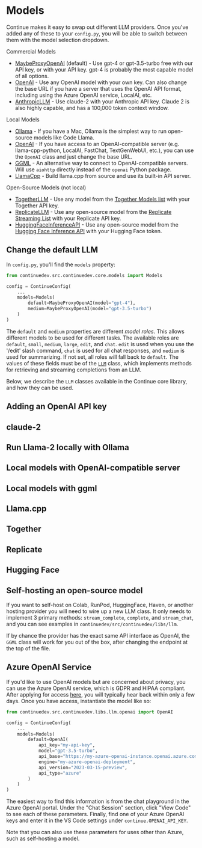 # Models

Continue makes it easy to swap out different LLM providers. Once you've added any of these to your `config.py`, you will be able to switch between them with the model selection dropdown.

Commercial Models

- [MaybeProxyOpenAI](#adding-an-openai-api-key) (default) - Use gpt-4 or gpt-3.5-turbo free with our API key, or with your API key. gpt-4 is probably the most capable model of all options.
- [OpenAI](#azure-openai-service) - Use any OpenAI model with your own key. Can also change the base URL if you have a server that uses the OpenAI API format, including using the Azure OpenAI service, LocalAI, etc.
- [AnthropicLLM](#claude-2) - Use claude-2 with your Anthropic API key. Claude 2 is also highly capable, and has a 100,000 token context window.

Local Models

- [Ollama](#run-llama-2-locally-with-ollama) - If you have a Mac, Ollama is the simplest way to run open-source models like Code Llama.
- [OpenAI](#local-models-with-openai-compatible-server) - If you have access to an OpenAI-compatible server (e.g. llama-cpp-python, LocalAI, FastChat, TextGenWebUI, etc.), you can use the `OpenAI` class and just change the base URL.
- [GGML](#local-models-with-ggml) - An alternative way to connect to OpenAI-compatible servers. Will use `aiohttp` directly instead of the `openai` Python package.
- [LlamaCpp](#llamacpp) - Build llama.cpp from source and use its built-in API server.

Open-Source Models (not local)

- [TogetherLLM](#together) - Use any model from the [Together Models list](https://docs.together.ai/docs/models-inference) with your Together API key.
- [ReplicateLLM](#replicate) - Use any open-source model from the [Replicate Streaming List](https://replicate.com/collections/streaming-language-models) with your Replicate API key.
- [HuggingFaceInferenceAPI](#huggingface) - Use any open-source model from the [Hugging Face Inference API](https://huggingface.co/inference-api) with your Hugging Face token.

## Change the default LLM

In `config.py`, you'll find the `models` property:

```python
from continuedev.src.continuedev.core.models import Models

config = ContinueConfig(
    ...
    models=Models(
        default=MaybeProxyOpenAI(model="gpt-4"),
        medium=MaybeProxyOpenAI(model="gpt-3.5-turbo")
    )
)
```

The `default` and `medium` properties are different _model roles_. This allows different models to be used for different tasks. The available roles are `default`, `small`, `medium`, `large`, `edit`, and `chat`. `edit` is used when you use the '/edit' slash command, `chat` is used for all chat responses, and `medium` is used for summarizing. If not set, all roles will fall back to `default`. The values of these fields must be of the [`LLM`](https://github.com/continuedev/continue/blob/main/continuedev/src/continuedev/libs/llm/__init__.py) class, which implements methods for retrieving and streaming completions from an LLM.

Below, we describe the `LLM` classes available in the Continue core library, and how they can be used.

## Adding an OpenAI API key

## claude-2

## Run Llama-2 locally with Ollama

## Local models with OpenAI-compatible server

## Local models with ggml

## Llama.cpp

## Together

## Replicate

## Hugging Face

## Self-hosting an open-source model

If you want to self-host on Colab, RunPod, HuggingFace, Haven, or another hosting provider you will need to wire up a new LLM class. It only needs to implement 3 primary methods: `stream_complete`, `complete`, and `stream_chat`, and you can see examples in `continuedev/src/continuedev/libs/llm`.

If by chance the provider has the exact same API interface as OpenAI, the `GGML` class will work for you out of the box, after changing the endpoint at the top of the file.

## Azure OpenAI Service

If you'd like to use OpenAI models but are concerned about privacy, you can use the Azure OpenAI service, which is GDPR and HIPAA compliant. After applying for access [here](https://azure.microsoft.com/en-us/products/ai-services/openai-service), you will typically hear back within only a few days. Once you have access, instantiate the model like so:

```python
from continuedev.src.continuedev.libs.llm.openai import OpenAI

config = ContinueConfig(
    ...
    models=Models(
        default=OpenAI(
            api_key="my-api-key",
            model="gpt-3.5-turbo",
            api_base="https://my-azure-openai-instance.openai.azure.com/",
            engine="my-azure-openai-deployment",
            api_version="2023-03-15-preview",
            api_type="azure"
        )
    )
)
```

The easiest way to find this information is from the chat playground in the Azure OpenAI portal. Under the "Chat Session" section, click "View Code" to see each of these parameters. Finally, find one of your Azure OpenAI keys and enter it in the VS Code settings under `continue.OPENAI_API_KEY`.

Note that you can also use these parameters for uses other than Azure, such as self-hosting a model.
